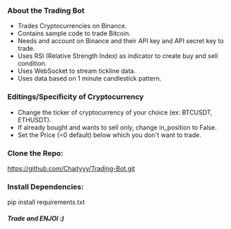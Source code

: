 ### About the Trading Bot

- Trades Cryptocurrencies on Binance.
- Contains sample code to trade Bitcoin.
- Needs and account on Binance and their API key and API secret key to trade.
- Uses RSI (Relative Strength Index) as indicator to create buy and sell condition.
- Uses WebSocket to stream tickline data.
- Uses data based on 1 minute candlestick pattern.

### Editings/Specificity of Cryptocurrency 

- Change the ticker of cryptocurrency of your choice (ex: BTCUSDT, ETHUSDT).
- If already bought and wants to sell only, change in_position to False.
- Set the Price (=0 default) below which you don't want to trade.

### Clone the Repo:

https://github.com/Chaityyy/Trading-Bot.git

### Install Dependencies:

pip install requirements.txt

##### Trade and ENJOI :)
